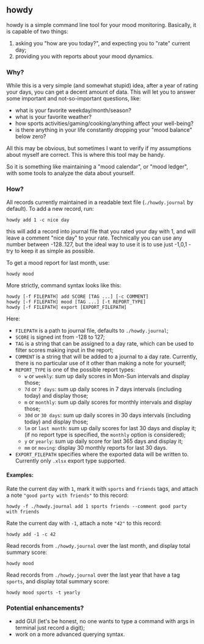 howdy
-----
howdy is a simple command line tool for your mood monitoring.
Basically, it is capable of two things:
1) asking you "how are you today?", and expecting you to "rate" current day;
2) providing you with reports about your mood dynamics.

### Why?

While this is a very simple (and somewhat stupid) idea, after a year of
rating your days, you can get a decent amount of data. This will let you
to answer some important and not-so-important questions, like:
- what is your favorite weekday/month/season?
- what is your favorite weather?
- how sports activities/gaming/cooking/anything affect your well-being?
- is there anything in your life constantly dropping your "mood balance" below zero?

All this may be obvious, but sometimes I want to verify if my
assumptions about myself are correct. This is where this tool may be handy.

So it is something like maintaining a "mood calendar", or "mood ledger",
with some tools to analyze the data about yourself.

### How?

All records currently maintained in a readable text file (`./howdy.journal` by default).
To add a new record, run:
```
howdy add 1 -c nice day
```
this will add a record into journal file that you rated your day with 1,
and will leave a comment "nice day" to your rate.
Technically you can use any number between -128..127, but the ideal way to use it
is to use just -1,0,1 - try to keep it as simple as possible.

To get a mood report for last month, use:
```
howdy mood
```

More strictly, command syntax looks like this:
```
howdy [-f FILEPATH] add SCORE [TAG ...] [-c COMMENT]
howdy [-f FILEPATH] mood [TAG ...] [-t REPORT_TYPE]
howdy [-f FILEPATH] export [EXPORT_FILEPATH]
```
Here:

- `FILEPATH` is a path to journal file, defaults to `./howdy.journal`;
- `SCORE` is signed int from -128 to 127;
- `TAG` is a string that can be assigned to a day rate, which can be used
  to filter scores making input in the report;
- `COMMENT` is a string that will be added to a journal to a day rate.
  Currently, there is no particular use of it other than making a note for yourself;
- `REPORT_TYPE` is one of the possible report types:
  - `w` or `weekly`: sum up daily scores in Mon-Sun intervals and display those;
  - `7d` or `7 days`: sum up daily scores in 7 days intervals (including today) and display those;
  - `m` or `monthly`: sum up daily scores for monthly intervals and display those;
  - `30d` or `30 days`: sum up daily scores in 30 days intervals (including today) and display those;
  - `lm` or `last month`: sum up daily scores for last 30 days and display it;
(if no report type is specified, the `monthly` option is considered);
  - `y` or `yearly`: sum up daily score for last 365 days and display it;
  - `mm` or `moving`: display 30 monthly reports for last 30 days.
- `EXPORT_FILEPATH` specifies where the exported data will be written to.
  Currently only `.xlsx` export type supported.

#### Examples:

Rate the current day with `1`, mark it with `sports` and `friends` tags,
and attach a note `"good party with friends"` to this record:

```
howdy -f ./howdy.journal add 1 sports friends --comment good party with friends
```

Rate the current day with `-1`, attach a note `"42"` to this record:

```
howdy add -1 -c 42
```

Read records from `./howdy.journal` over the last month,
and display total summary score:

```
howdy mood
```

Read records from `./howdy.journal` over the last year that have a tag `sports`,
and display total summary score:

```
howdy mood sports -t yearly
```
  
### Potential enhancements?

- add GUI (let's be honest, no one wants to type a command with args in terminal
just record a digit);
- work on a more advanced querying syntax.

